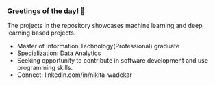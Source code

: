 ### Greetings of the day! 👋

The projects in the repository showcases machine learning and deep learning based projects.

- Master of Information Technology(Professional) graduate
- Specialization: Data Analytics
- Seeking opportunity to contribute in software development and use programming skills.
- Connect: linkedin.com/in/nikita-wadekar
